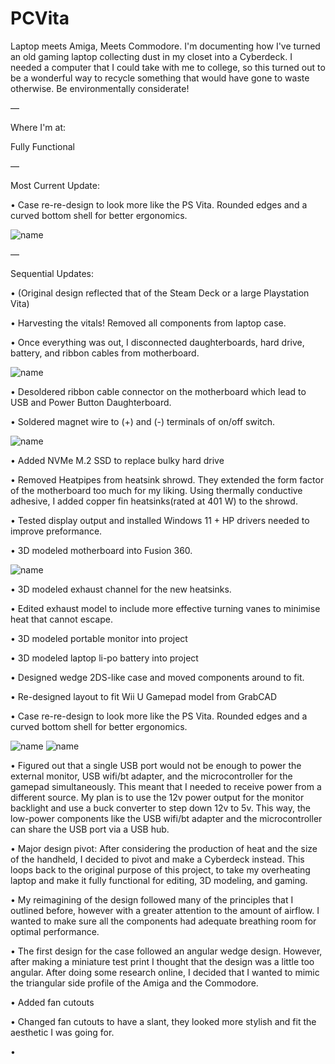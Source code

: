 # PCVita
Laptop meets Amiga, Meets Commodore.
I'm documenting how I've turned an old gaming laptop collecting dust in my closet into a Cyberdeck. I needed a computer that I could take with me to college, so this turned out to be a wonderful way to recycle something that would have gone to waste otherwise. Be environmentally considerate!

—

Where I'm at:

Fully Functional

—

Most Current Update:

• Case re-re-design to look more like the PS Vita. Rounded edges and a curved bottom shell for better ergonomics.

![name](https://github.com/SquishVic/PCVita/blob/main/Screen%20Shot%202022-09-10%20at%201.00.36%20PM.png?raw=true)

—

Sequential Updates:

• (Original design reflected that of the Steam Deck or a large Playstation Vita)

• Harvesting the vitals! Removed all components from laptop case.

• Once everything was out, I disconnected daughterboards, hard drive, battery, and ribbon cables from motherboard.

![name](https://raw.githubusercontent.com/SquishVic/PCVita/main/mobo%20w%3Ao%20daughterboards.jpg)

• Desoldered ribbon cable connector on the motherboard which lead to USB and Power Button Daughterboard.

• Soldered magnet wire to (+) and (-) terminals of on/off switch.

![name](https://raw.githubusercontent.com/SquishVic/PCVita/main/magnetwireattached.jpg)

• Added NVMe M.2 SSD to replace bulky hard drive

• Removed Heatpipes from heatsink shrowd. They extended the form factor of the motherboard too much for my liking. Using thermally conductive adhesive, I added copper fin heatsinks(rated at 401 W) to the shrowd.

• Tested display output and installed Windows 11 + HP drivers needed to improve preformance.

• 3D modeled motherboard into Fusion 360.

![name](https://github.com/SquishVic/PCVita/blob/main/motherboard.png?raw=true)

• 3D modeled exhaust channel for the new heatsinks.

• Edited exhaust model to include more effective turning vanes to minimise heat that cannot escape.

• 3D modeled portable monitor into project

• 3D modeled laptop li-po battery into project

• Designed wedge 2DS-like case and moved components around to fit.

• Re-designed layout to fit Wii U Gamepad model from GrabCAD

• Case re-re-design to look more like the PS Vita. Rounded edges and a curved bottom shell for better ergonomics.

![name](https://github.com/SquishVic/PCVita/blob/main/Screen%20Shot%202022-09-10%20at%201.00.36%20PM.png?raw=true)
![name](https://github.com/SquishVic/PCVita/blob/main/Screen%20Shot%202022-09-10%20at%2012.15.30%20PM.png?raw=true)

• Figured out that a single USB port would not be enough to power the external monitor, USB wifi/bt adapter, and the microcontroller for the gamepad simultaneously. This meant that I needed to receive power from a different source. My plan is to use the 12v power output for the monitor backlight and use a buck converter to step down 12v to 5v. This way, the low-power components like the USB wifi/bt adapter and the microcontroller can share the USB port via a USB hub.

• Major design pivot: After considering the production of heat and the size of the handheld, I decided to pivot and make a Cyberdeck instead. This loops back to the original purpose of this project, to take my overheating laptop and make it fully functional for editing, 3D modeling, and gaming.

• My reimagining of the design followed many of the principles that I outlined before, however with a greater attention to the amount of airflow. I wanted to make sure all the components had adequate breathing room for optimal performance.

• The first design for the case followed an angular wedge design. However, after making a miniature test print I thought that the design was a little too angular. After doing some research online, I decided that I wanted to mimic the triangular side profile of the Amiga and the Commodore. 

• Added fan cutouts

• Changed fan cutouts to have a slant, they looked more stylish and fit the aesthetic I was going for.

• 
